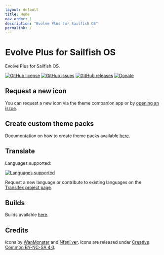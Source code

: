 ```yaml
---
layout: default
title: Home
nav_order: 1
description: "Evolve Plus for Sailfish OS"
permalink: /
---
```


# Evolve Plus for Sailfish OS

Evolve Plus for Sailfish OS.

[![GitHub license](https://img.shields.io/github/license/fravaccaro/harbour-themepack-evolve-plus.svg)](https://github.com/fravaccaro/harbour-themepack-evolve-plus/blob/master/LICENSE) [![GitHub issues](https://img.shields.io/github/issues/fravaccaro/harbour-themepack-evolve-plus.svg)](https://github.com/fravaccaro/harbour-themepack-evolve-plus/issues) [![GitHub releases](https://img.shields.io/github/release/fravaccaro/harbour-themepack-evolve-plus.svg)](https://github.com/fravaccaro/harbour-themepack-evolve-plus/releases/latest) [![Donate](https://img.shields.io/badge/Donate-PayPal-green.svg)](https://paypal.me/fravaccaro)

## Request a new icon

You can request a new icon via the theme companion app or by [opening an issue](https://github.com/fravaccaro/harbour-themepack-evolve-plus/issues).

## Create custom theme packs

Documentation on how to create theme packs available [here](https://fravaccaro.github.io/themepacksupport-sailfishos/docs/getstarted.html).

## Translate

Languages supported:

[![Languages supported](https://www.transifex.com/_/charts/redirects/fravaccaro/evolve-plus/image_png/harbour-themepack-evolve-plusts)](https://www.transifex.com/fravaccaro/evolve-plus/dashboard/)

Request a new language or contribute to existing languages on the [Transifex project page](https://www.transifex.com/fravaccaro/evolve-plus/dashboard/).

## Builds

Builds available [here](https://openrepos.net/content/fravaccaro/evolve-plus-icons).

## Credits

Icons by [WanMonstar](https://twitter.com/wanmonstar) and [Nfanliver](https://twitter.com/Nfanliver). Icons are released under [Creative Common BY-NC-SA 4.0](https://creativecommons.org/licenses/by-nc-sa/4.0/).
